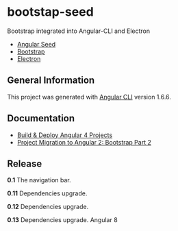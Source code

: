 # bootstap-seed
Bootstrap integrated into Angular-CLI and Electron

- [Angular Seed](https://github.com/mgechev/angular-seed)
- [Bootstrap](https://github.com/twbs/bootstrap)
- [Electron](https://electron.atom.io/)

## General Information
This project was generated with [Angular CLI](https://github.com/angular/angular-cli) version 1.6.6.

## Documentation

- [Build & Deploy Angular 4 Projects](http://shortfastgood.blogspot.ch/2017/06/build-deploy-angular-4-projects.html)
- [Project Migration to Angular 2: Bootstrap Part 2](http://shortfastgood.blogspot.com/2017/01/project-migration-to-angular-2.html)

## Release

**0.1** The navigation bar.

**0.11** Dependencies upgrade.

**0.12** Dependencies upgrade.

**0.13** Dependencies upgrade. Angular 8
